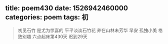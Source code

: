 title: poem430
date: 1526942460000
categories: poem
tags: 初
---
> 初见石竹
是尤为惊喜的
平平淡淡石竹花
养在山林未芳华
早安
孤独小美
格致别趣
六点起床第430天 迟到29天